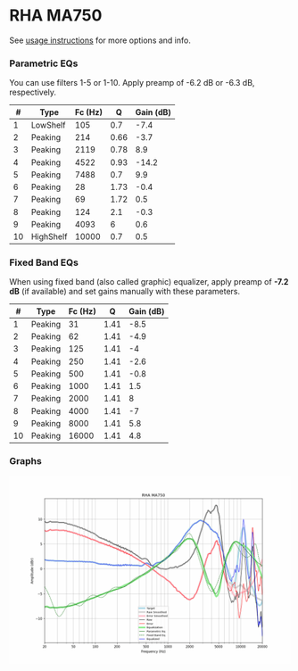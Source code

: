 # RHA MA750
See [usage instructions](https://github.com/jaakkopasanen/AutoEq#usage) for more options and info.

### Parametric EQs
You can use filters 1-5 or 1-10. Apply preamp of -6.2 dB or -6.3 dB, respectively.

|   # | Type      |   Fc (Hz) |    Q |   Gain (dB) |
|-----|-----------|-----------|------|-------------|
|   1 | LowShelf  |       105 | 0.7  |        -7.4 |
|   2 | Peaking   |       214 | 0.66 |        -3.7 |
|   3 | Peaking   |      2119 | 0.78 |         8.9 |
|   4 | Peaking   |      4522 | 0.93 |       -14.2 |
|   5 | Peaking   |      7488 | 0.7  |         9.9 |
|   6 | Peaking   |        28 | 1.73 |        -0.4 |
|   7 | Peaking   |        69 | 1.72 |         0.5 |
|   8 | Peaking   |       124 | 2.1  |        -0.3 |
|   9 | Peaking   |      4093 | 6    |         0.6 |
|  10 | HighShelf |     10000 | 0.7  |         0.5 |

### Fixed Band EQs
When using fixed band (also called graphic) equalizer, apply preamp of **-7.2 dB** (if available) and set gains manually with these parameters.

|   # | Type    |   Fc (Hz) |    Q |   Gain (dB) |
|-----|---------|-----------|------|-------------|
|   1 | Peaking |        31 | 1.41 |        -8.5 |
|   2 | Peaking |        62 | 1.41 |        -4.9 |
|   3 | Peaking |       125 | 1.41 |        -4   |
|   4 | Peaking |       250 | 1.41 |        -2.6 |
|   5 | Peaking |       500 | 1.41 |        -0.8 |
|   6 | Peaking |      1000 | 1.41 |         1.5 |
|   7 | Peaking |      2000 | 1.41 |         8   |
|   8 | Peaking |      4000 | 1.41 |        -7   |
|   9 | Peaking |      8000 | 1.41 |         5.8 |
|  10 | Peaking |     16000 | 1.41 |         4.8 |

### Graphs
![](./RHA%20MA750.png)
